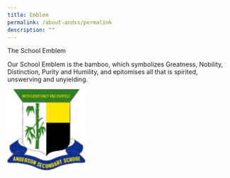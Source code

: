 ```yaml
---
title: Emblem
permalink: /about-andss/permalink
description: ""
---
```

The School Emblem

Our School Emblem is the bamboo, which symbolizes Greatness, Nobility, Distinction, Purity and Humility, and epitomises all that is spirited, unswerving and unyielding.

<img src="/images/logo%20(2).png" 
     style="width:35%">
